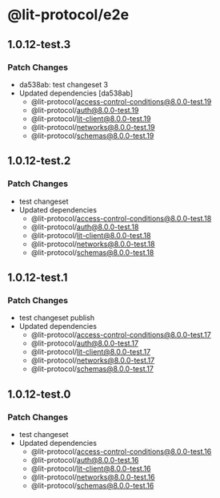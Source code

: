 # @lit-protocol/e2e

## 1.0.12-test.3

### Patch Changes

- da538ab: test changeset 3
- Updated dependencies [da538ab]
  - @lit-protocol/access-control-conditions@8.0.0-test.19
  - @lit-protocol/auth@8.0.0-test.19
  - @lit-protocol/lit-client@8.0.0-test.19
  - @lit-protocol/networks@8.0.0-test.19
  - @lit-protocol/schemas@8.0.0-test.19

## 1.0.12-test.2

### Patch Changes

- test changeset
- Updated dependencies
  - @lit-protocol/access-control-conditions@8.0.0-test.18
  - @lit-protocol/auth@8.0.0-test.18
  - @lit-protocol/lit-client@8.0.0-test.18
  - @lit-protocol/networks@8.0.0-test.18
  - @lit-protocol/schemas@8.0.0-test.18

## 1.0.12-test.1

### Patch Changes

- test changeset publish
- Updated dependencies
  - @lit-protocol/access-control-conditions@8.0.0-test.17
  - @lit-protocol/auth@8.0.0-test.17
  - @lit-protocol/lit-client@8.0.0-test.17
  - @lit-protocol/networks@8.0.0-test.17
  - @lit-protocol/schemas@8.0.0-test.17

## 1.0.12-test.0

### Patch Changes

- test changeset
- Updated dependencies
  - @lit-protocol/access-control-conditions@8.0.0-test.16
  - @lit-protocol/auth@8.0.0-test.16
  - @lit-protocol/lit-client@8.0.0-test.16
  - @lit-protocol/networks@8.0.0-test.16
  - @lit-protocol/schemas@8.0.0-test.16
